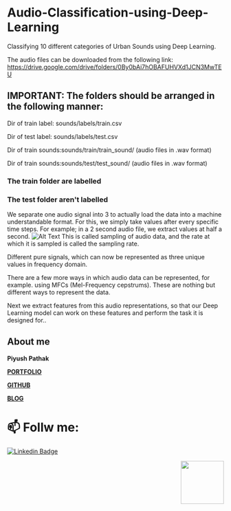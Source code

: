 # Audio-Classification-using-Deep-Learning
Classifying 10 different categories of Urban Sounds using Deep Learning.

The audio files can be downloaded from the following link: 
https://drive.google.com/drive/folders/0By0bAi7hOBAFUHVXd1JCN3MwTEU


## IMPORTANT: The folders should be arranged in the following manner: 
Dir of train label: sounds/labels/train.csv

Dir of test label: sounds/labels/test.csv

Dir of train sounds:sounds/train/train_sound/ (audio files in .wav format)

Dir of train sounds:sounds/test/test_sound/ (audio files in .wav format)


### The train folder are labelled
### The test folder aren't labelled

We separate one audio signal into 3 to actually load the data into a machine understandable format. 
For this, we simply take values after every specific time steps. 
For example; in a 2 second audio file, we extract values at half a second. 
![Alt Text](https://s3-ap-south-1.amazonaws.com/av-blog-media/wp-content/uploads/2017/08/23210623/sound.png)
This is called sampling of audio data, and the rate at which it is sampled is called the sampling rate.

Different pure signals, which can now be represented as three unique values in frequency domain.

There are a few more ways in which audio data can be represented, for example. using MFCs (Mel-Frequency cepstrums).
These are nothing but different ways to represent the data.

Next we extract features from this audio representations, so that our Deep Learning model can work on these features and perform the task it is designed for..

## About me

**Piyush Pathak**

[**PORTFOLIO**](https://anirudhrapathak3.wixsite.com/piyush)

[**GITHUB**](https://github.com/piyushpathak03)

[**BLOG**](https://medium.com/@piyushpathak03)


# 📫 Follw me: 

[![Linkedin Badge](https://img.shields.io/badge/-PiyushPathak-blue?style=flat-square&logo=Linkedin&logoColor=white&link=https://www.linkedin.com/in/piyushpathak03/)](https://www.linkedin.com/in/piyushpathak03/)

<p  align="right"><img height="100" src = "https://media.giphy.com/media/l3URDstnIjBNY7rwLB/giphy.gif"></p>

